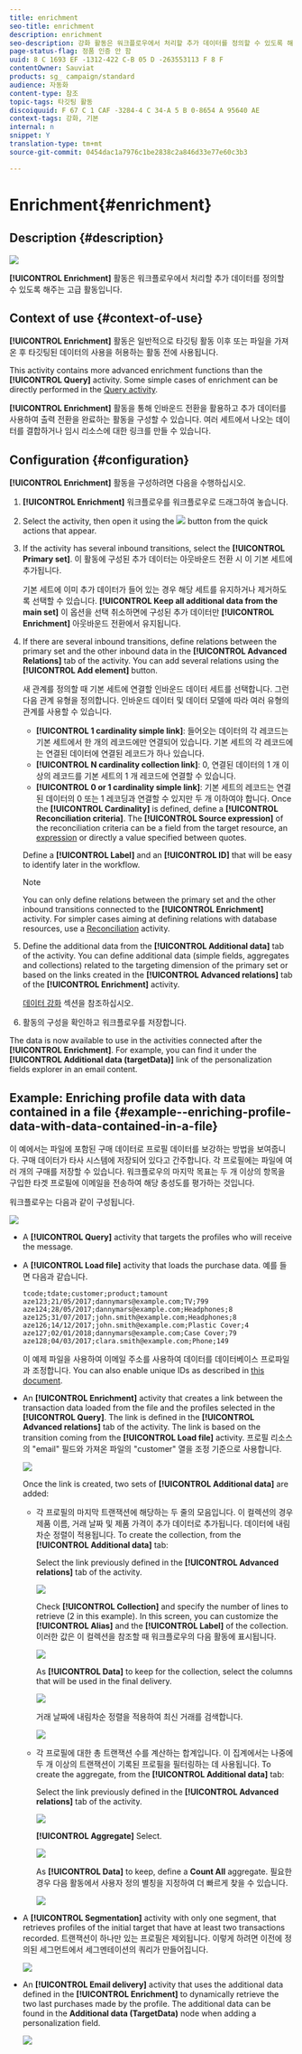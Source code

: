 ```yaml
---
title: enrichment
seo-title: enrichment
description: enrichment
seo-description: 강화 활동은 워크플로우에서 처리할 추가 데이터를 정의할 수 있도록 해주는 고급 활동입니다.
page-status-flag: 정품 인증 안 함
uuid: 8 C 1693 EF -1312-422 C-B 05 D -263553113 F 8 F
contentOwner: Sauviat
products: sg_ campaign/standard
audience: 자동화
content-type: 참조
topic-tags: 타깃팅 활동
discoiquuid: F 67 C 1 CAF -3284-4 C 34-A 5 B 0-8654 A 95640 AE
context-tags: 강화, 기본
internal: n
snippet: Y
translation-type: tm+mt
source-git-commit: 0454dac1a7976c1be2838c2a846d33e77e60c3b3

---
```



# Enrichment{#enrichment}

## Description {#description}

![](assets/enrichment.png)

**[!UICONTROL Enrichment]** 활동은 워크플로우에서 처리할 추가 데이터를 정의할 수 있도록 해주는 고급 활동입니다.

## Context of use {#context-of-use}

**[!UICONTROL Enrichment]** 활동은 일반적으로 타깃팅 활동 이후 또는 파일을 가져온 후 타깃팅된 데이터의 사용을 허용하는 활동 전에 사용됩니다.

This activity contains more advanced enrichment functions than the **[!UICONTROL Query]** activity. Some simple cases of enrichment can be directly performed in the [Query activity](../../automating/using/query.md#enriching-data).

**[!UICONTROL Enrichment]** 활동을 통해 인바운드 전환을 활용하고 추가 데이터를 사용하여 출력 전환을 완료하는 활동을 구성할 수 있습니다. 여러 세트에서 나오는 데이터를 결합하거나 임시 리소스에 대한 링크를 만들 수 있습니다.

## Configuration {#configuration}

**[!UICONTROL Enrichment]** 활동을 구성하려면 다음을 수행하십시오.

1. **[!UICONTROL Enrichment]** 워크플로우를 워크플로우로 드래그하여 놓습니다.
1. Select the activity, then open it using the ![](assets/edit_darkgrey-24px.png) button from the quick actions that appear.
1. If the activity has several inbound transitions, select the **[!UICONTROL Primary set]**. 이 활동에 구성된 추가 데이터는 아웃바운드 전환 시 이 기본 세트에 추가됩니다.

   기본 세트에 이미 추가 데이터가 들어 있는 경우 해당 세트를 유지하거나 제거하도록 선택할 수 있습니다. **[!UICONTROL Keep all additional data from the main set]** 이 옵션을 선택 취소하면에 구성된 추가 데이터만 **[!UICONTROL Enrichment]** 아웃바운드 전환에서 유지됩니다.

1. If there are several inbound transitions, define relations between the primary set and the other inbound data in the **[!UICONTROL Advanced Relations]** tab of the activity. You can add several relations using the **[!UICONTROL Add element]** button.

   새 관계를 정의할 때 기본 세트에 연결할 인바운드 데이터 세트를 선택합니다. 그런 다음 관계 유형을 정의합니다. 인바운드 데이터 및 데이터 모델에 따라 여러 유형의 관계를 사용할 수 있습니다.

   * **[!UICONTROL 1 cardinality simple link]**: 들어오는 데이터의 각 레코드는 기본 세트에서 한 개의 레코드에만 연결되어 있습니다. 기본 세트의 각 레코드에는 연결된 데이터에 연결된 레코드가 하나 있습니다.
   * **[!UICONTROL N cardinality collection link]**: 0, 연결된 데이터의 1 개 이상의 레코드를 기본 세트의 1 개 레코드에 연결할 수 있습니다.
   * **[!UICONTROL 0 or 1 cardinality simple link]**: 기본 세트의 레코드는 연결된 데이터의 0 또는 1 레코딩과 연결할 수 있지만 두 개 이하여야 합니다.
   Once the **[!UICONTROL Cardinality]** is defined, define a **[!UICONTROL Reconciliation criteria]**. The **[!UICONTROL Source expression]** of the reconciliation criteria can be a field from the target resource, an [expression](../../automating/using/advanced-expression-editing.md) or directly a value specified between quotes.

   Define a **[!UICONTROL Label]** and an **[!UICONTROL ID]** that will be easy to identify later in the workflow.

   >[!NOTE]
   >
   >You can only define relations between the primary set and the other inbound transitions connected to the **[!UICONTROL Enrichment]** activity. For simpler cases aiming at defining relations with database resources, use a [Reconciliation](../../automating/using/reconciliation.md) activity.

1. Define the additional data from the **[!UICONTROL Additional data]** tab of the activity. You can define additional data (simple fields, aggregates and collections) related to the targeting dimension of the primary set or based on the links created in the **[!UICONTROL Advanced relations]** tab of the **[!UICONTROL Enrichment]** activity.

   [데이터 강화](../../automating/using/query.md#enriching-data) 섹션을 참조하십시오.

1. 활동의 구성을 확인하고 워크플로우를 저장합니다.

The data is now available to use in the activities connected after the **[!UICONTROL Enrichment]**. For example, you can find it under the **[!UICONTROL Additional data (targetData)]** link of the personalization fields explorer in an email content.

## Example: Enriching profile data with data contained in a file {#example--enriching-profile-data-with-data-contained-in-a-file}

이 예에서는 파일에 포함된 구매 데이터로 프로필 데이터를 보강하는 방법을 보여줍니다. 구매 데이터가 타사 시스템에 저장되어 있다고 간주합니다. 각 프로필에는 파일에 여러 개의 구매를 저장할 수 있습니다. 워크플로우의 마지막 목표는 두 개 이상의 항목을 구입한 타겟 프로필에 이메일을 전송하여 해당 충성도를 평가하는 것입니다.

워크플로우는 다음과 같이 구성됩니다.

![](assets/enrichment_example_workflow.png)

* A **[!UICONTROL Query]** activity that targets the profiles who will receive the message.
* A **[!UICONTROL Load file]** activity that loads the purchase data. 예를 들면 다음과 같습니다.

   ```
   tcode;tdate;customer;product;tamount
   aze123;21/05/2017;dannymars@example.com;TV;799
   aze124;28/05/2017;dannymars@example.com;Headphones;8
   aze125;31/07/2017;john.smith@example.com;Headphones;8
   aze126;14/12/2017;john.smith@example.com;Plastic Cover;4
   aze127;02/01/2018;dannymars@example.com;Case Cover;79
   aze128;04/03/2017;clara.smith@example.com;Phone;149
   ```

   이 예제 파일을 사용하여 이메일 주소를 사용하여 데이터를 데이터베이스 프로파일과 조정합니다. You can also enable unique IDs as described in [this document](../../developing/using/configuring-the-resource-s-data-structure.md#generating-a-unique-id-for-profiles-and-custom-resources).

* An **[!UICONTROL Enrichment]** activity that creates a link between the transaction data loaded from the file and the profiles selected in the **[!UICONTROL Query]**. The link is defined in the **[!UICONTROL Advanced relations]** tab of the activity. The link is based on the transition coming from the **[!UICONTROL Load file]** activity. 프로필 리소스의 "email" 필드와 가져온 파일의 "customer" 열을 조정 기준으로 사용합니다.

   ![](assets/enrichment_example_workflow2.png)

   Once the link is created, two sets of **[!UICONTROL Additional data]** are added:

   * 각 프로필의 마지막 트랜잭션에 해당하는 두 줄의 모음입니다. 이 컬렉션의 경우 제품 이름, 거래 날짜 및 제품 가격이 추가 데이터로 추가됩니다. 데이터에 내림차순 정렬이 적용됩니다. To create the collection, from the **[!UICONTROL Additional data]** tab:

      Select the link previously defined in the **[!UICONTROL Advanced relations]** tab of the activity.

      ![](assets/enrichment_example_workflow3.png)

      Check **[!UICONTROL Collection]** and specify the number of lines to retrieve (2 in this example). In this screen, you can customize the **[!UICONTROL Alias]** and the **[!UICONTROL Label]** of the collection. 이러한 값은 이 컬렉션을 참조할 때 워크플로우의 다음 활동에 표시됩니다.

      ![](assets/enrichment_example_workflow4.png)

      As **[!UICONTROL Data]** to keep for the collection, select the columns that will be used in the final delivery.

      ![](assets/enrichment_example_workflow6.png)

      거래 날짜에 내림차순 정렬을 적용하여 최신 거래를 검색합니다.

      ![](assets/enrichment_example_workflow7.png)

   * 각 프로필에 대한 총 트랜잭션 수를 계산하는 합계입니다. 이 집계에서는 나중에 두 개 이상의 트랜잭션이 기록된 프로필을 필터링하는 데 사용됩니다. To create the aggregate, from the **[!UICONTROL Additional data]** tab:

      Select the link previously defined in the **[!UICONTROL Advanced relations]** tab of the activity.

      ![](assets/enrichment_example_workflow3.png)

      **[!UICONTROL Aggregate]** Select.

      ![](assets/enrichment_example_workflow8.png)

      As **[!UICONTROL Data]** to keep, define a **Count All** aggregate. 필요한 경우 다음 활동에서 사용자 정의 별칭을 지정하여 더 빠르게 찾을 수 있습니다.

      ![](assets/enrichment_example_workflow9.png)

* A **[!UICONTROL Segmentation]** activity with only one segment, that retrieves profiles of the initial target that have at least two transactions recorded. 트랜잭션이 하나만 있는 프로필은 제외됩니다. 이렇게 하려면 이전에 정의된 세그먼트에서 세그멘테이션의 쿼리가 만들어집니다.

   ![](assets/enrichment_example_workflow5.png)

* An **[!UICONTROL Email delivery]** activity that uses the additional data defined in the **[!UICONTROL Enrichment]** to dynamically retrieve the two last purchases made by the profile. The additional data can be found in the **Additional data (TargetData)** node when adding a personalization field.

   ![](assets/enrichment_example_workflow10.png)

